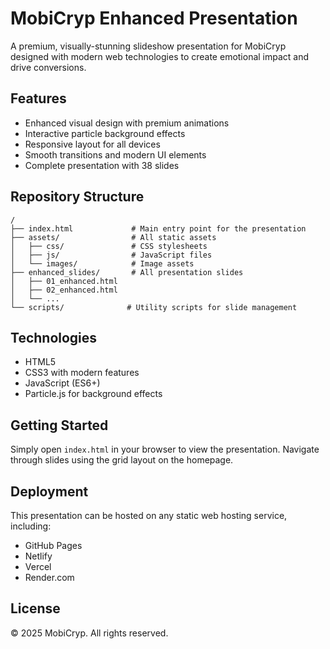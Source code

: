 # MobiCryp Enhanced Presentation

A premium, visually-stunning slideshow presentation for MobiCryp designed with modern web technologies to create emotional impact and drive conversions.

## Features

- Enhanced visual design with premium animations
- Interactive particle background effects
- Responsive layout for all devices
- Smooth transitions and modern UI elements
- Complete presentation with 38 slides

## Repository Structure

```
/
├── index.html             # Main entry point for the presentation
├── assets/                # All static assets
│   ├── css/               # CSS stylesheets
│   ├── js/                # JavaScript files
│   └── images/            # Image assets
├── enhanced_slides/       # All presentation slides
│   ├── 01_enhanced.html
│   ├── 02_enhanced.html
│   └── ...
└── scripts/              # Utility scripts for slide management
```

## Technologies

- HTML5
- CSS3 with modern features
- JavaScript (ES6+)
- Particle.js for background effects

## Getting Started

Simply open `index.html` in your browser to view the presentation. Navigate through slides using the grid layout on the homepage.

## Deployment

This presentation can be hosted on any static web hosting service, including:

- GitHub Pages
- Netlify
- Vercel
- Render.com

## License

© 2025 MobiCryp. All rights reserved.